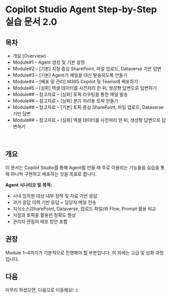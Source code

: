 # Copilot Studio Agent Step-by-Step 실습 문서 2.0

## 목차

- 개요 (Overview)
- Module#1 – Agent 생성 및 기본 설정
- Module#2 – [기본] 지침 중심 SharePoint, 파일 업로드, Dataverse 기반 답변
- Module#3 – [기본] Agent가 메일을 대신 발송하도록 만들기
- Module#4 – [배포 및 관리] M365 Copilot 및 Teams에 배포하기
- Module#5 – [심화] 엑셀 데이터를 사전처리 한 뒤, 생성형 답변으로 답변하기
- Module## – 참고자료 – [심화] 토픽 라우팅을 통한 메일 발송
- Module## – 참고자료 – [심화] 분기 처리용 토픽 만들기
- Module## – 참고자료 – [기본] 토픽 중심 SharePoint, 파일 업로드, Dataverse 기반 답변
- Module## – 참고자료 – [심화] 엑셀 데이터를 사전처리 한 뒤, 생성형 답변으로 답변하기

</br>

## 개요

이 문서는 Copilot Studio를 통해 Agent를 만들 때 주로 이용되는 기능들을 실습을 통해 하나씩 구현하고 배포하는 것을 목표로 합니다.

**Agent 시나리오 및 목적:**

- 사내 임직원 대상 내부 정책 및 자료 기반 응답
- 과거 응답 이력 기반 응답 + 담당자 메일 전송
- 지식소스(SharePoint, Dataverse, 업로드 파일)와 Flow, Prompt 활용 비교
- 지침과 토픽을 활용한 정확도 향상
- 관리자 관점의 배포 방안 포함

## 권장
Module 1~4까지가 기본적으로 진행해야 할 부분입니다.
이 외에는 고급 및 심화 과정입니다.

## 다음

마무리 하셨으면, 다음으로 이동해요! :)
